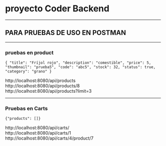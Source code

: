 # proyecto Coder Backend
***
## PARA PRUEBAS DE USO EN POSTMAN 
***
### pruebas en product

``{
    "title": "Fríjol rojo",
    "description": "comestible",
    "price": 5,
    "thumbnail": "prueba5",
    "code": "abc5",
    "stock": 32,
    "status": true,
    "category": "grano"
}``

http://localhost:8080/api/products<br>
http://localhost:8080/api/products/8<br>
http://localhost:8080/api/products?limit=3
***
### Pruebas en Carts

`{"products": []}`

http://localhost:8080/api/carts/<br>
http://localhost:8080/api/carts/1<br>
http://localhost:8080/api/carts/4/product/7
